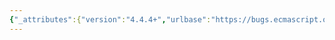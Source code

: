 ```yaml
---
{"_attributes":{"version":"4.4.4+","urlbase":"https://bugs.ecmascript.org/","maintainer":"dherman@mozilla.com"},"bug":{"bug_id":165,"creation_ts":"2011-07-21 16:11:00 -0700","short_desc":"11.1.5: production typo","delta_ts":"2011-07-27 21:00:14 -0700","product":"Draft for 6th Edition","component":"editorial issue","version":"Initial draft July 12, 2011","rep_platform":"All","op_sys":"All","bug_status":"VERIFIED","resolution":"FIXED","priority":"Normal","bug_severity":"normal","everconfirmed":true,"reporter":{"uid":"jmdyck","name":"Michael Dyck"},"assigned_to":{"uid":"allen","name":"Allen Wirfs-Brock"},"long_desc":[{"commentid":366,"comment_count":0,"who":{"uid":"jmdyck","name":"Michael Dyck"},"bug_when":"2011-07-21 16:11:32 -0700","thetext":"In 11.1.5 Object Initialiser,\nalgorithm #8 is introduced by:\n    \"The production PropertyAssignment : PropertyName is evaluated as follows:\"\nbut there is no such production.\n\nI'm guessing you meant PropertyAssignment : IdentifierName,\nin which case you'll need to change 'PropertyName' in the algorithm as well."},{"commentid":368,"comment_count":1,"who":{"uid":"allen","name":"Allen Wirfs-Brock"},"bug_when":"2011-07-22 10:42:42 -0700","thetext":"corrected in editor's draft"}]}}
---
```

